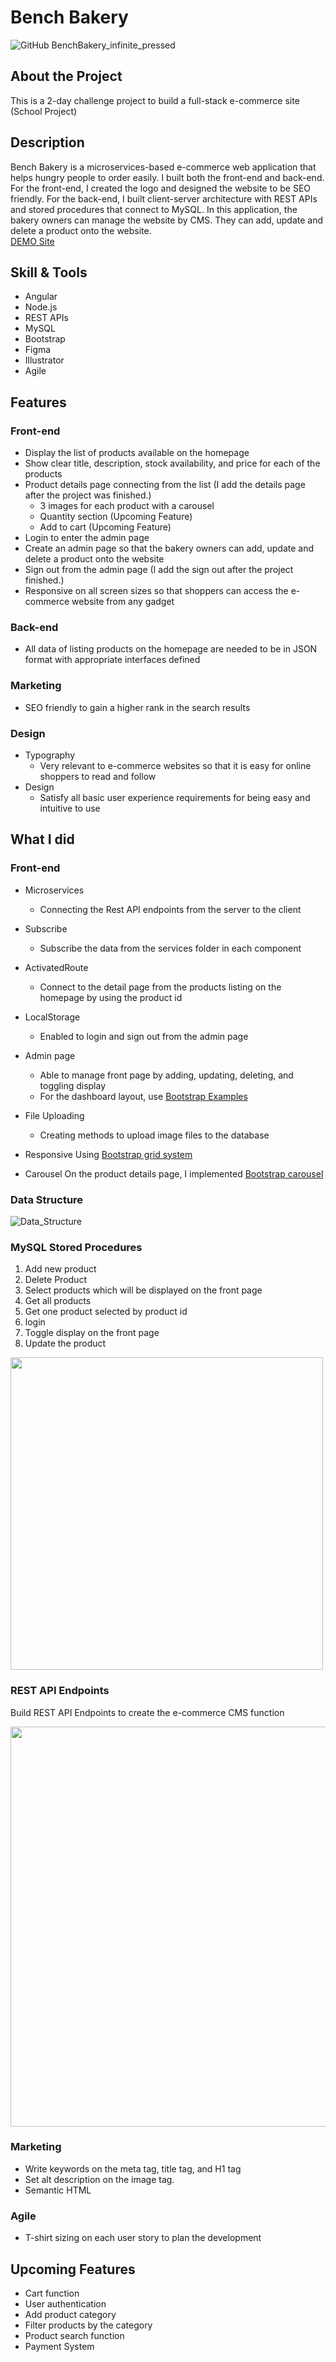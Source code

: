 # Bench Bakery

![GitHub BenchBakery_infinite_pressed](https://user-images.githubusercontent.com/95946408/188254918-60817c17-385d-48e9-b06c-51c399bce37b.gif)

## About the Project
This is a 2-day challenge project to build a full-stack e-commerce site (School Project)

## Description
Bench Bakery is a microservices-based e-commerce web application that helps hungry people to order easily. I built both the front-end and back-end. For the front-end, I created the logo and designed the website to be SEO friendly. For the back-end, I built client-server architecture with REST APIs and stored procedures that connect to MySQL. In this application, the bakery owners can manage the website by CMS. They can add, update and delete a product onto the website.
<br>
[DEMO Site](https://machikayamauchi.me/benchbakery/home)

## Skill & Tools
- Angular
- Node.js
- REST APIs
- MySQL
- Bootstrap
- Figma
- Illustrator
- Agile

## Features
### Front-end
- Display the list of products available on the homepage
- Show clear title, description, stock availability, and price for each of the products
- Product details page connecting from the list (I add the details page after the project was finished.)
  - 3 images for each product with a carousel
  - Quantity section (Upcoming Feature)
  - Add to cart (Upcoming Feature)
- Login to enter the admin page
- Create an admin page so that the bakery owners can add, update and delete a product onto the website
- Sign out from the admin page (I add the sign out after the project finished.)
- Responsive on all screen sizes so that shoppers can access the e-commerce website from any gadget

### Back-end
- All data of listing products on the homepage are needed to be in JSON format with appropriate interfaces defined

### Marketing
- SEO friendly to gain a higher rank in the search results

### Design
- Typography
  - Very relevant to e-commerce websites so that it is easy for online shoppers to read and follow
- Design
  - Satisfy all basic user experience requirements for being easy and intuitive to use

## What I did
### Front-end
- Microservices
  - Connecting the Rest API endpoints from the server to the client

- Subscribe
  - Subscribe the data from the services folder in each component

- ActivatedRoute
  - Connect to the detail page from the products listing on the homepage by using the product id
 
- LocalStorage
  - Enabled to login and sign out from the admin page
  
- Admin page
  - Able to manage front page by adding, updating, deleting, and toggling display
  - For the dashboard layout, use [Bootstrap Examples](https://getbootstrap.com/docs/5.2/examples/dashboard/)

- File Uploading
  - Creating methods to upload image files to the database

- Responsive
  Using [Bootstrap grid system](https://getbootstrap.com/docs/5.2/layout/grid/#example)
  
- Carousel
  On the product details page, I implemented [Bootstrap carousel](https://getbootstrap.com/docs/5.2/components/carousel/#how-it-works)


### Data Structure
![Data_Structure](https://user-images.githubusercontent.com/95946408/188260154-48ccde32-54d3-4cb5-9b7c-e2a708ed95cd.jpg)

### MySQL Stored Procedures
1. Add new product
2. Delete Product
3. Select products which will be displayed on the front page
4. Get all products
5. Get one product selected by product id
6. login
7. Toggle display on the front page
8. Update the product

<img src="https://user-images.githubusercontent.com/95946408/188260640-0342037d-e763-4b5c-a425-bfac4f68eba7.png" width="500px">

### REST API Endpoints
Build REST API Endpoints to create the e-commerce CMS function

<img src="https://user-images.githubusercontent.com/95946408/188262239-2b891df4-930b-41f5-90c2-10b40923f884.jpg" width="640px">

### Marketing
- Write keywords on the meta tag, title tag, and H1 tag
- Set alt description on the image tag.
- Semantic HTML

### Agile
- T-shirt sizing on each user story to plan the development

## Upcoming Features
- Cart function
- User authentication
- Add product category
- Filter products by the category
- Product search function
- Payment System


